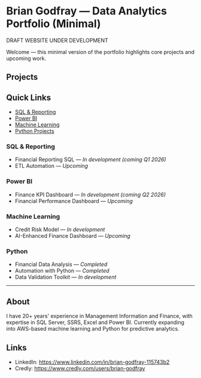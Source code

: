 # Brian Godfray — Data Analytics Portfolio (Minimal)

DRAFT WEBSITE UNDER DEVELOPMENT

Welcome — this minimal version of the portfolio highlights core projects and upcoming work.

## Projects

## Quick Links
- [SQL & Reporting](sql.md)
- [Power BI](powerbi.md)
- [Machine Learning](ml.md)
- [Python Projects](python.md)

### SQL & Reporting
- Financial Reporting SQL — *In development (coming Q1 2026)*
- ETL Automation — *Upcoming*

### Power BI
- Finance KPI Dashboard — *In development (coming Q2 2026)*
- Financial Performance Dashboard — *Upcoming*

### Machine Learning
- Credit Risk Model — *In development* 
- AI-Enhanced Finance Dashboard — *Upcoming*

### Python
- Financial Data Analysis — *Completed*
- Automation with Python — *Completed*
- Data Validation Toolkit — *In development*

---

## About
I have 20+ years' experience in Management Information and Finance, with expertise in SQL Server, SSRS, Excel and Power BI. Currently expanding into AWS-based machine learning and Python for predictive analytics.

## Links
- LinkedIn: https://www.linkedin.com/in/brian-godfray-115743b2
- Credly: https://www.credly.com/users/brian-godfray
